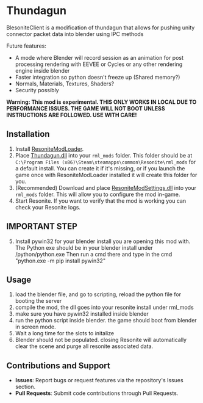 # Thundagun

BlesoniteClient is a modification of thundagun that allows for pushing unity connector packet data into blender using IPC methods

Future features:
* A mode where Blender will record session as an animation for post processing rendering with EEVEE or Cycles or any other rendering engine inside blender
* Faster integration so python doesn't freeze up (Shared memory?)
* Normals, Materials, Textures, Shaders?
* Security possibly

**Warning: This mod is experimental. THIS ONLY WORKS IN LOCAL DUE TO PERFORMANCE ISSUES. THE GAME WILL NOT BOOT UNLESS INSTRUCTIONS ARE FOLLOWED. USE WITH CARE!**

## Installation

1. Install [ResoniteModLoader](https://github.com/resonite-modding-group/ResoniteModLoader).
2. Place [Thundagun.dll](https://github.com/989onan/BlesoniteClient/releases/latest/download/BlesoniteClient.dll) into your `rml_mods` folder. This folder should be at `C:\Program Files (x86)\Steam\steamapps\common\Resonite\rml_mods` for a default install. You can create it if it's missing, or if you launch the game once with ResoniteModLoader installed it will create this folder for you.
3. (Recommended) Download and place [ResoniteModSettings.dll](https://github.com/badhaloninja/ResoniteModSettings/releases/latest/download/ResoniteModSettings.dll) into your `rml_mods` folder. This will allow you to configure the mod in-game.
4. Start Resonite. If you want to verify that the mod is working you can check your Resonite logs.

## IMPORTANT STEP
5. Install pywin32 for your blender install you are opening this mod with. The Python exe should be in your blender install under <VERSION>/python/python.exe Then run a cmd there and type in the cmd "python.exe -m pip install pywin32"

## Usage
1. load the blender file, and go to scripting, reload the python file for booting the server
2. compile the mod, the dll goes into your resonite install under rml_mods
3. make sure you have pywin32 installed inside blender
3. run the python script inside blender. the game should boot from blender in screen mode.
4. Wait a long time for the slots to initalize
5. Blender should not be populated. closing Resonite will automatically clear the scene and purge all resonite associated data.


## Contributions and Support

- **Issues**: Report bugs or request features via the repository's Issues section.
- **Pull Requests**: Submit code contributions through Pull Requests.

